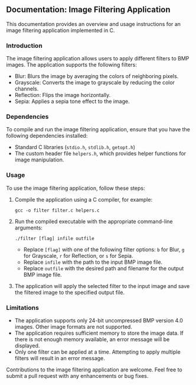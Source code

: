 ## Documentation: Image Filtering Application

This documentation provides an overview and usage instructions for an image filtering application implemented in C.

### Introduction
The image filtering application allows users to apply different filters to BMP images. The application supports the following filters:

- Blur: Blurs the image by averaging the colors of neighboring pixels.
- Grayscale: Converts the image to grayscale by reducing the color channels.
- Reflection: Flips the image horizontally.
- Sepia: Applies a sepia tone effect to the image.

### Dependencies
To compile and run the image filtering application, ensure that you have the following dependencies installed:

- Standard C libraries (`stdio.h`, `stdlib.h`, `getopt.h`)
- The custom header file `helpers.h`, which provides helper functions for image manipulation.

### Usage
To use the image filtering application, follow these steps:

1. Compile the application using a C compiler, for example:
   ```
   gcc -o filter filter.c helpers.c
   ```

2. Run the compiled executable with the appropriate command-line arguments:
   ```
   ./filter [flag] infile outfile
   ```

   - Replace `[flag]` with one of the following filter options: `b` for Blur, `g` for Grayscale, `r` for Reflection, or `s` for Sepia.
   - Replace `infile` with the path to the input BMP image file.
   - Replace `outfile` with the desired path and filename for the output BMP image file.

3. The application will apply the selected filter to the input image and save the filtered image to the specified output file.

### Limitations
- The application supports only 24-bit uncompressed BMP version 4.0 images. Other image formats are not supported.
- The application requires sufficient memory to store the image data. If there is not enough memory available, an error message will be displayed.
- Only one filter can be applied at a time. Attempting to apply multiple filters will result in an error message.


Contributions to the image filtering application are welcome. Feel free to submit a pull request with any enhancements or bug fixes.



